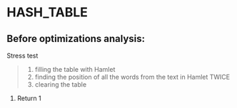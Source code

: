 # HASH_TABLE

Before optimizations analysis:
------------------------------

Stress test
  > 1. filling the table with Hamlet
  > 2. finding the position of all the words from the text in Hamlet TWICE
  > 3. clearing the table

1.  Return 1
  >
